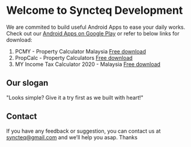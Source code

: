 # Welcome to Syncteq Development
We are commited to build useful Android Apps to ease your daily works. Check out our 
[Android Apps on Google Play](https://play.google.com/store/apps/dev?id=7422191688104838951) or refer to below links for download:

1. PCMY - Property Calculator Malaysia [Free download](https://play.google.com/store/apps/details?id=syncteq.propertycalculatormalaysia)
2. PropCalc - Property Calculators [Free download](https://play.google.com/store/apps/details?id=syncteq.propertycalculators)
3. MY Income Tax Calculator 2020 - Malaysia [Free download](https://play.google.com/store/apps/details?id=syncteq.myincometaxcalculator)

## Our slogan
"Looks simple? Give it a try first as we built with heart!"

## Contact
If you have any feedback or suggestion, you can contact us at syncteq@gmail.com and we’ll help you asap. Thanks
